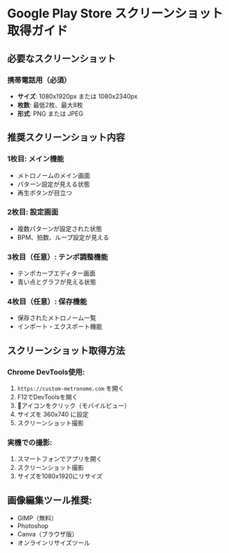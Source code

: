 # Google Play Store スクリーンショット取得ガイド

## 必要なスクリーンショット

### 携帯電話用（必須）
- **サイズ**: 1080x1920px または 1080x2340px
- **枚数**: 最低2枚、最大8枚
- **形式**: PNG または JPEG

## 推奨スクリーンショット内容

### 1枚目: メイン機能
- メトロノームのメイン画面
- パターン設定が見える状態
- 再生ボタンが目立つ

### 2枚目: 設定画面
- 複数パターンが設定された状態
- BPM、拍数、ループ設定が見える

### 3枚目（任意）: テンポ調整機能
- テンポカーブエディター画面
- 青い点とグラフが見える状態

### 4枚目（任意）: 保存機能
- 保存されたメトロノーム一覧
- インポート・エクスポート機能

## スクリーンショット取得方法

### Chrome DevTools使用:
1. `https://custom-metronome.com` を開く
2. F12でDevToolsを開く
3. 📱アイコンをクリック（モバイルビュー）
4. サイズを 360x740 に設定
5. スクリーンショット撮影

### 実機での撮影:
1. スマートフォンでアプリを開く
2. スクリーンショット撮影
3. サイズを1080x1920にリサイズ

## 画像編集ツール推奨:
- GIMP（無料）
- Photoshop
- Canva（ブラウザ版）
- オンラインリサイズツール 